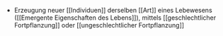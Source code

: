 - Erzeugung neuer [[Individuen]] derselben [[Art]] eines Lebewesens ([[Emergente Eigenschaften des Lebens]]), mittels [[geschlechtlicher Fortpflanzung]] oder [[ungeschlechtlicher Fortpflanzung]] 